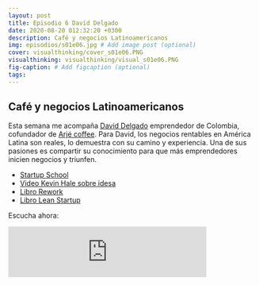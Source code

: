 ```yaml
---
layout: post
title: Episodio 6 David Delgado
date: 2020-08-20 012:32:20 +0300
description: Café y negocios Latinoamericanos
img: episodios/s01e06.jpg # Add image post (optional)
cover: visualthinking/cover_s01e06.PNG
visualthinking: visualthinking/visual_s01e06.PNG
fig-caption: # Add figcaption (optional)
tags:
---
```


## Café y negocios Latinoamericanos

Esta semana me acompaña [David Delgado](https://twitter.com/damaderu) emprendedor de Colombia, cofundador de [Arjé coffee](https://arjecoffee.co/). Para David, los negocios rentables en América Latina son reales, lo demuestra con su camino y experiencia. Una de sus pasiones es compartir su conocimiento para que más emprendedores inicien negocios y triunfen.

* [Startup School](https://www.startupschool.org/)
* [Video Kevin Hale sobre idesa](https://www.youtube.com/watch?v=DOtCl5PU8F0)
* [Libro Rework](https://basecamp.com/books/rework)
* [Libro Lean Startup](http://theleanstartup.com/)

Escucha ahora:

<iframe src="https://anchor.fm/espaciosabiertos/embed/episodes/Caf-y-negocios-Latinoamericanos-eiufa2" height="102px" width="400px" frameborder="0" scrolling="no"></iframe>
